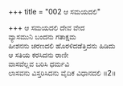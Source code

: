 +++
title = "002 ಆ ಸಮಯದಲಿ"

+++
ಆ ಸಮಯದಲಿ ದೇವ ವೇದ  
ವ್ಯಾಸಮುನಿ ಬಂದನು ಗತಾಕ್ಷಮ  
ಹೀಶನನು ಚರಣದಲಿ ಹೊರಳಿದಡೆತ್ತಿದನು ಹಿಡಿದು  
ಆ ಸತಿಯ ಕರಸಿದನು ರಾಣೀ  
ವಾಸವೆಲ್ಲವ ಬರಿಸಿ ಧರ್ಮವಿ  
ಲಾಸವನು ವಿಸ್ತರಿಸಿದನು ವೈದಿಕ ವಿಧಾನದಲಿ     ॥2॥